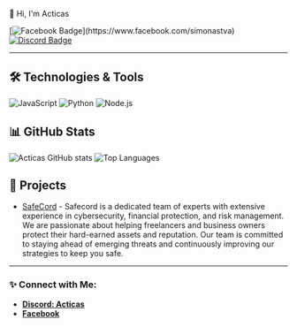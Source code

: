 👋 Hi, I'm Acticas

[![Facebook Badge](https://img.shields.io/badge/-Simonas-blue?style=flat&logo=facebook&logoColor=white&link=[https://www.facebook.com/simonastva](https://www.facebook.com/simonastva))](https://www.facebook.com/simonastva)
[![Discord Badge](https://img.shields.io/badge/-Acticas-47CCCC?style=flat&logo=discord&logoColor=white&link=https://discord.com/)](https://discord.com/)

---

## 🛠️ Technologies & Tools

![JavaScript](https://img.shields.io/badge/-JavaScript-black?style=flat-square&logo=javascript)
![Python](https://img.shields.io/badge/-Python-306998?style=flat-square&logo=python&logoColor=white)
![Node.js](https://img.shields.io/badge/-Node.js-43853d?style=flat-square&logo=Node.js&logoColor=white)

## 📊 GitHub Stats

![Acticas GitHub stats](https://github-readme-stats.vercel.app/api?username=eacticas&show_icons=true&theme=radical)
![Top Languages](https://github-readme-stats.vercel.app/api/top-langs/?username=eacticas&layout=compact&theme=radical)

## 💼 Projects

- [SafeCord](https://discord.gg/safecord-tm-1194134675153764463) - Safecord is a dedicated team of experts with extensive experience in cybersecurity, financial protection, and risk management. We are passionate about helping freelancers and business owners protect their hard-earned assets and reputation. Our team is committed to staying ahead of emerging threats and continuously improving our strategies to keep you safe.

---

### ✨ Connect with Me:
- **[Discord: Acticas](https://www.discord.com/)**
- **[Facebook](https://facebook.com/simonastva)**
